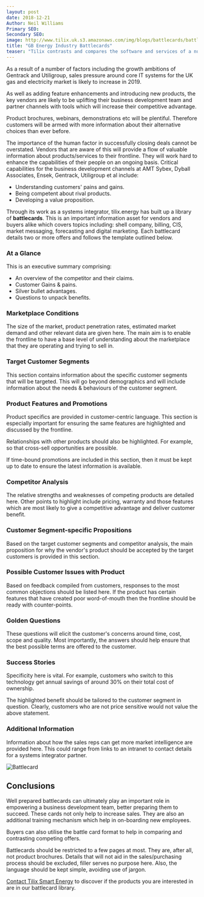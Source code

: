 ```yaml
---
layout: post
date: 2018-12-21
Author: Neil Williams  
Primary SEO:  
Secondary SEO:
image: http://www.tilix.uk.s3.amazonaws.com/img/blogs/battlecards/battlecard.jpg
title: "GB Energy Industry Battlecards"
teaser: "Tilix contrasts and compares the software and services of a number of technology vendors in the GB energy industry."
---
```

As a result of a number of factors including the growth ambitions of Gentrack and Utiligroup, sales pressure around core IT systems for the UK gas and electricity market is likely to increase in 2019.

As well as adding feature enhancements and introducing new products, the key vendors are likely to be uplifting their business development team and partner channels with tools which will increase their competitive advantage.

Product brochures, webinars, demonstrations etc will be plentiful. Therefore customers will be armed with more information about their alternative choices than ever before.

The importance of the human factor in successfully closing deals cannot be overstated. Vendors that are aware of this will provide a flow of valuable information about products/services to their frontline. They will work hard to enhance the capabilities of their people on an ongoing basis. Critical capabilities for the business development channels at AMT Sybex, Dyball Associates, Ensek, Gentrack, Utiligroup et al include:

- Understanding customers' pains and gains.
- Being competent about rival products.
- Developing a value proposition.

Through its work as a systems integrator, tilix.energy has built up a library of **battlecards**. This is an important information asset for vendors and buyers alike which covers topics including: shell company, billing, CIS, market messaging, forecasting and digital marketing. Each battlecard details two or more offers and follows the template outlined below.

### At a Glance
This is an executive summary comprising:
- An overview of the competitor and their claims.
- Customer Gains & pains.
- Silver bullet advantages.
- Questions to unpack benefits.

### Marketplace Conditions
The size of the market, product penetration rates, estimated market demand and other relevant data are given here. The main aim is to enable the frontline to have a base level of understanding about the marketplace that they are operating and trying to sell in.

### Target Customer Segments
This section contains information about the specific customer segments that will be targeted. This will go beyond demographics and will include information about the needs & behaviours of the customer segment.

### Product Features and Promotions
Product specifics are provided in customer-centric language. This section is especially important for ensuring the same features are highlighted and discussed by the frontline.

Relationships with other products should also be highlighted. For example, so that cross-sell opportunities are possible.

If time-bound promotions are included in this section, then it must be kept up to date to ensure the latest information is available.

### Competitor Analysis
The relative strengths and weaknesses of competing products are detailed here. Other points to highlight include pricing, warranty and those features which are most likely to give a competitive advantage and deliver customer benefit.

### Customer Segment-specific Propositions
Based on the target customer segments and competitor analysis, the main proposition for why the vendor's product should be accepted by the target customers is provided in this section.

### Possible Customer Issues with Product
Based on feedback compiled from customers, responses to the most common objections should be listed here. If the product has certain features that have created poor word-of-mouth then the frontline should be ready with counter-points.

### Golden Questions
These questions will elicit the customer's concerns around time, cost, scope and quality. Most importantly, the answers should help ensure that the best possible terms are offered to the customer.

### Success Stories
Specificity here is vital. For example, customers who switch to this technology get annual savings of around 30% on their total cost of ownership.

The highlighted benefit should be tailored to the customer segment in question. Clearly, customers who are not price sensitive would not value the above statement.

### Additional Information
Information about how the sales reps can get more market intelligence are provided here. This could range from links to an intranet to contact details for a systems integrator partner.

![Battlecard](http://www.tilix.uk.s3.amazonaws.com/img/blogs/battlecards/battlecard.png)

## Conclusions
Well prepared battlecards can ultimately play an important role in empowering a business development team, better preparing them to succeed. These cards not only help to increase sales. They are also an additional training mechanism which help in on-boarding new employees.

Buyers can also utilise the battle card format to help in comparing and contrasting competing offers.

Battlecards should be restricted to a few pages at most. They are, after all, not product brochures. Details that will not aid in the sales/purchasing process should be excluded, filler serves no purpose here. Also, the language should be kept simple, avoiding use of jargon.

[Contact Tilix Smart Energy](/contact) to discover if the products you are interested in are in our battlecard library.
